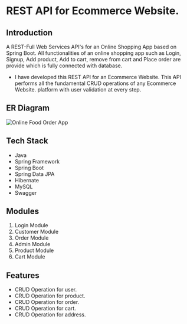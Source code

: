 # REST API for Ecommerce Website.

## Introduction
A REST-Full Web Services API's for an Online Shopping App based on Spring Boot. All functionalities of an online shopping app such as Login, Signup, Add product, Add to cart, remove from cart and Place order are provide which is fully connected with database.

* I have developed this REST API for an Ecommerce Website. This API performs all the fundamental CRUD operations of any Ecommerce Website. platform with user validation at every step.

## ER Diagram
![Online Food Order App](https://user-images.githubusercontent.com/76105799/204780173-c8ff9d18-53e5-4f13-b58f-53fd9e1e3ddf.png)

## Tech Stack

* Java
* Spring Framework
* Spring Boot
* Spring Data JPA
* Hibernate
* MySQL
* Swagger

## Modules
1. Login Module
2. Customer Module
3. Order Module
4. Admin Module
5. Product Module
6. Cart Module

## Features

* CRUD Operation for user.
* CRUD Operation for product.
* CRUD Operation for order.
* CRUD Operation for cart.
* CRUD Operation for address.
